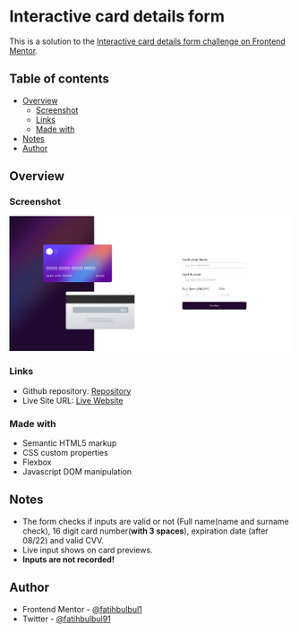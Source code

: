 # Interactive card details form 

This is a solution to the [Interactive card details form challenge on Frontend Mentor](https://www.frontendmentor.io/challenges/interactive-card-details-form-XpS8cKZDWw).

## Table of contents

- [Overview](#overview)
  - [Screenshot](#screenshot)
  - [Links](#links)
  - [Made with](#made-with)
- [Notes](#notes)
- [Author](#author)


## Overview

### Screenshot

![](./images/screenshot.png)

### Links

- Github repository: [Repository](https://github.com/fatihbulbul1/interactive-card-details-form/)
- Live Site URL: [Live Website](https://fatihbulbul1.github.io/interactive-card-details-form/site)

### Made with
- Semantic HTML5 markup
- CSS custom properties
- Flexbox
- Javascript DOM manipulation

## Notes
- The form checks if inputs are valid or not (Full name(name and surname check), 16 digit card number(**with 3 spaces**), expiration date (after 08/22) and valid CVV.
- Live input shows on card previews.
- **Inputs are not recorded!**

## Author

- Frontend Mentor - [@fatihbulbul1](https://www.frontendmentor.io/profile/yourusername)
- Twitter - [@fatihbulbul91](https://www.twitter.com/fatihbulbul91)

